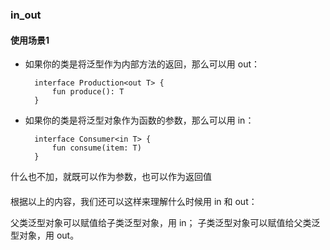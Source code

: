 ### in_out


#### 使用场景1

- 如果你的类是将泛型作为内部方法的返回，那么可以用 out：

        interface Production<out T> {
            fun produce(): T
        }

- 如果你的类是将泛型对象作为函数的参数，那么可以用 in：

        interface Consumer<in T> {
            fun consume(item: T)
        }

什么也不加，就既可以作为参数，也可以作为返回值

####

根据以上的内容，我们还可以这样来理解什么时候用 in 和 out：

父类泛型对象可以赋值给子类泛型对象，用 in；
子类泛型对象可以赋值给父类泛型对象，用 out。